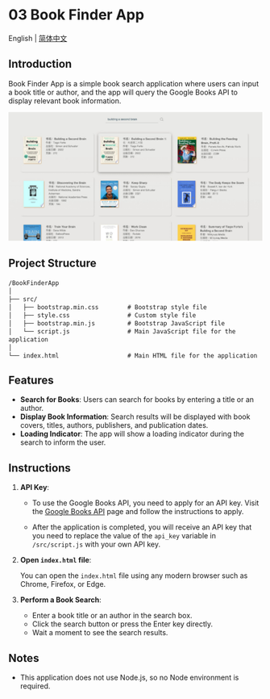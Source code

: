# 03 Book Finder App

English | [简体中文](README_zh.md)

## Introduction

Book Finder App is a simple book search application where users can input a book title or author, and the app will query the Google Books API to display relevant book information.

![03-bookfinder-app](../img-storage/03-bookfinder.jpg)

## Project Structure

```
/BookFinderApp
│
├── src/
│   ├── bootstrap.min.css        # Bootstrap style file
│   ├── style.css                # Custom style file
│   ├── bootstrap.min.js         # Bootstrap JavaScript file
│   └── script.js                # Main JavaScript file for the application
│
└── index.html                   # Main HTML file for the application
```

## Features

- **Search for Books**: Users can search for books by entering a title or an author.
- **Display Book Information**: Search results will be displayed with book covers, titles, authors, publishers, and publication dates.
- **Loading Indicator**: The app will show a loading indicator during the search to inform the user.

## Instructions

1. **API Key**:

   - To use the Google Books API, you need to apply for an API key. Visit the [Google Books API](https://developers.google.com/books/docs/v1/using) page and follow the instructions to apply.

   - After the application is completed, you will receive an API key that you need to replace the value of the `api_key` variable in `/src/script.js` with your own API key.

2. **Open `index.html` file**:

   You can open the `index.html` file using any modern browser such as Chrome, Firefox, or Edge.

3. **Perform a Book Search**:

   - Enter a book title or an author in the search box.
   - Click the search button or press the Enter key directly.
   - Wait a moment to see the search results.

## Notes

- This application does not use Node.js, so no Node environment is required.
